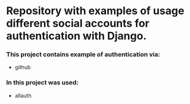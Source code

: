# Repository with examples of usage different social accounts for authentication with Django. 
### This project contains example of authentication via:
- github

### In this project was used:
- allauth